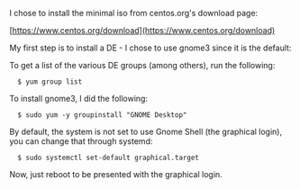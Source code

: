 I chose to install the minimal iso from centos.org's download page:

  [https://www.centos.org/download](https://www.centos.org/download)

My first step is to install a DE - I chose to use gnome3 since it is the default:

To get a list of the various DE groups (among others), run the following:
```
  $ yum group list 
```
To install gnome3, I did the following:
```
  $ sudo yum -y groupinstall "GNOME Desktop"
```
By default, the system is not set to use Gnome Shell (the graphical login), you can change that through systemd:
```
  $ sudo systemctl set-default graphical.target
```
Now, just reboot to be presented with the graphical login.
